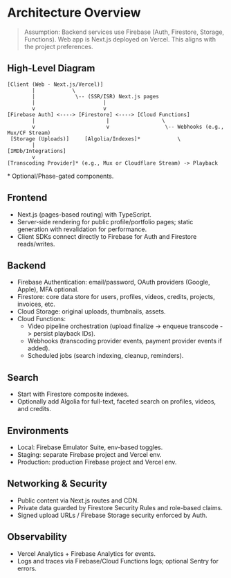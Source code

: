 # Architecture Overview

> Assumption: Backend services use Firebase (Auth, Firestore, Storage, Functions). Web app is Next.js deployed on Vercel. This aligns with the project preferences.

## High-Level Diagram

```
[Client (Web - Next.js/Vercel)]
        |            \
        |             \-- (SSR/ISR) Next.js pages
        |                      |
        v                      v
[Firebase Auth] <----> [Firestore] <----> [Cloud Functions]
        |                       |                 \
        v                       v                  \-- Webhooks (e.g., Mux/CF Stream)
 [Storage (Uploads)]     [Algolia/Indexes]*            \
        |                                            [IMDb/Integrations]
        v
[Transcoding Provider]* (e.g., Mux or Cloudflare Stream) -> Playback
```

\* Optional/Phase-gated components.

## Frontend
- Next.js (pages-based routing) with TypeScript.
- Server-side rendering for public profile/portfolio pages; static generation with revalidation for performance.
- Client SDKs connect directly to Firebase for Auth and Firestore reads/writes.

## Backend
- Firebase Authentication: email/password, OAuth providers (Google, Apple), MFA optional.
- Firestore: core data store for users, profiles, videos, credits, projects, invoices, etc.
- Cloud Storage: original uploads, thumbnails, assets.
- Cloud Functions:
  - Video pipeline orchestration (upload finalize -> enqueue transcode -> persist playback IDs).
  - Webhooks (transcoding provider events, payment provider events if added).
  - Scheduled jobs (search indexing, cleanup, reminders).

## Search
- Start with Firestore composite indexes.
- Optionally add Algolia for full-text, faceted search on profiles, videos, and credits.

## Environments
- Local: Firebase Emulator Suite, env-based toggles.
- Staging: separate Firebase project and Vercel env.
- Production: production Firebase project and Vercel env.

## Networking & Security
- Public content via Next.js routes and CDN.
- Private data guarded by Firestore Security Rules and role-based claims.
- Signed upload URLs / Firebase Storage security enforced by Auth.

## Observability
- Vercel Analytics + Firebase Analytics for events.
- Logs and traces via Firebase/Cloud Functions logs; optional Sentry for errors.
